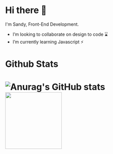 <!-- ![CWS-full](https://user-images.githubusercontent.com/35327992/129471012-4400e56b-eda0-4143-971a-7b3214c0efc0.png) -->


<h1><b>Hi there</b> 👋 </h1>

I'm Sandy, Front-End Development. 

- I’m looking to collaborate on design to code ⌛
- I’m currently learning Javascript ⚡

<h1><b>Github Stats</b><h1>

![Anurag's GitHub stats](https://github-readme-stats.vercel.app/api?username=sandys-ss&count_private=true)<br>
<img height="180em" src="https://github-readme-stats-eight-theta.vercel.app/api/top-langs/?username=sandys-ss&layout=compact&langs_count=8"/>


